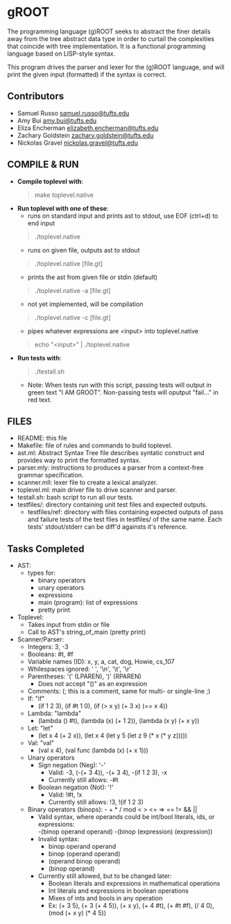 # gROOT

The programming language (g)ROOT seeks to abstract the finer details away 
from the tree abstract data type in order to curtail the complexities that 
coincide with tree implementation. It is a functional programming language 
based on LISP-style syntax. 

This program drives the parser and lexer for the (g)ROOT language, 
and will 
print the given input (formatted) if the syntax is correct. 


## Contributors
- Samuel Russo          samuel.russo@tufts.edu
- Amy Bui               amy.bui@tufts.edu
- Eliza Encherman       elizabeth.encherman@tufts.edu
- Zachary Goldstein     zachary.goldstein@tufts.edu
- Nickolas Gravel       nickolas.gravel@tufts.edu



## COMPILE & RUN
- **Compile toplevel with**:
    > make toplevel.native
- **Run toplevel with one of these**:
    - runs on standard input and prints ast to stdout, use EOF (ctrl+d) to end input
    > ./toplevel.native
    - runs on given file, outputs ast to stdout
    > ./toplevel.native [file.gt]
    - prints the ast from given file or stdin (default)
    > ./toplevel.native -a [file.gt] 
    - not yet implemented, will be compilation
    > ./toplevel.native -c [file.gt] 
    - pipes whatever expressions are \<input\> into toplevel.native
    > echo "\<input\>" | ./toplevel.native  
- **Run tests with**:
    > ./testall.sh
    - Note: When tests run with this script, passing tests will output in green text "I AM GROOT". Non-passing tests will oputput "fail..." in red text. 



## FILES
- README: this file
- Makefile: file of rules and commands to build toplevel.
- ast.ml: Abstract Syntax Tree file describes syntatic construct and provides way to print the formatted syntax.
- parser.mly: instructions to produces a parser from a context-free grammar specification.
- scanner.mll: lexer file to create a lexical analyzer.
- toplevel.ml: main driver file to drive scanner and parser.
- testall.sh: bash script to run all our tests.
- testfiles/: directory containing unit test files and expected outputs.
    - testfiles/ref: directory with files containing expected outputs of pass and failure tests of the test files in testfiles/ of the same name. Each tests' stdout/stderr can be diff'd againsts it's reference. 



## Tasks Completed
- AST:
    - types for:
        - binary operators
        - unary operators
        - expressions
        - main (program): list of expressions
        - pretty print
- Toplevel:
    - Takes input from stdin or file
    - Call to AST's string_of_main (pretty print)
- Scanner/Parser:
    - Integers: 3, -3   
    - Booleans: #t, #f
    - Variable names (ID): x, y, a, cat, dog, Howie, cs_107
    - Whilespaces ignored: ' ', '\n', '\t', '\r'
    - Parentheses: '(' (LPAREN), ')' (RPAREN)
        - Does not accept "()" as an expression
    - Comments: (; this is a comment, same for multi- or single-line ;)
    - If: "if"
        - (if 1 2 3), (if #t 1 0), (if (> x y) (+ 3 x) (== x 4))
    - Lambda: "lambda"
        - (lambda () #t), (lambda (x) (+ 1 2)), (lambda (x y) (+ x y)) 
    - Let: "let"
        - (let x 4 (+ 2 x)), (let x 4 (let y 5 (let z 9 (* x (* y z)))))
    - Val: "val"
        - (val x 4), (val func (lambda (x) (+ x 1)))
    - Unary operators
        - Sign negation (Neg): '-'
            - Valid: -3, (-(+ 3 4)), -(+ 3 4), -(if 1 2 3), -x
            - Currently still allows: -#t
        - Boolean negation (Not): '!'
            - Valid: !#t, !x
            - Currently still allows: !3, !(if 1 2 3)
    - Binary operators (binops):  - + * / mod < > <= => == != && ||
        - Valid syntax, where operands could be int/bool literals, ids, or expressions:  
            -(binop operand operand)
            -(binop (expression) (expression))
        - Invalid syntax:   
            - binop operand operand
            - binop (operand operand)
            - (operand binop operand)
            - (binop operand)
        - Currently still allowed, but to be changed later:
            - Boolean literals and expressions in mathematical operations
            - Int literals and expressions in boolean operations
            - Mixes of ints and bools in any operation
            - Ex: (+ 3 5), (+ 3 (+ 4 5)), (+ x y), (+ 4 #t), (+ #t #f), (/ 4 0), (mod (+ x y) (* 4 5))
